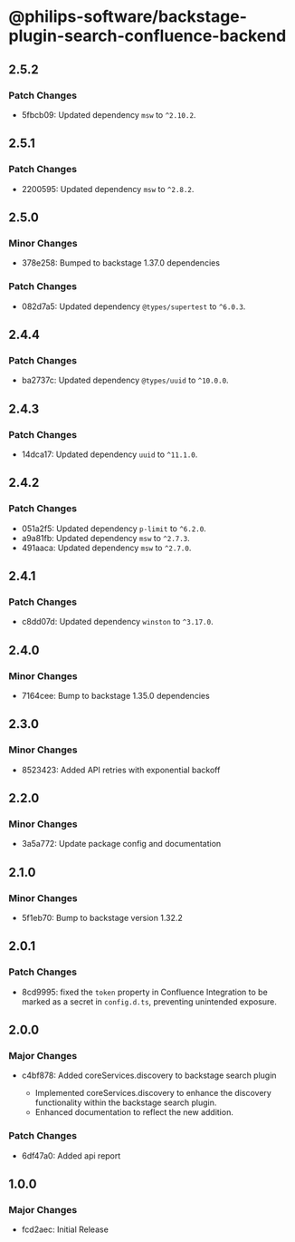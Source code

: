 # @philips-software/backstage-plugin-search-confluence-backend

## 2.5.2

### Patch Changes

- 5fbcb09: Updated dependency `msw` to `^2.10.2`.

## 2.5.1

### Patch Changes

- 2200595: Updated dependency `msw` to `^2.8.2`.

## 2.5.0

### Minor Changes

- 378e258: Bumped to backstage 1.37.0 dependencies

### Patch Changes

- 082d7a5: Updated dependency `@types/supertest` to `^6.0.3`.

## 2.4.4

### Patch Changes

- ba2737c: Updated dependency `@types/uuid` to `^10.0.0`.

## 2.4.3

### Patch Changes

- 14dca17: Updated dependency `uuid` to `^11.1.0`.

## 2.4.2

### Patch Changes

- 051a2f5: Updated dependency `p-limit` to `^6.2.0`.
- a9a81fb: Updated dependency `msw` to `^2.7.3`.
- 491aaca: Updated dependency `msw` to `^2.7.0`.

## 2.4.1

### Patch Changes

- c8dd07d: Updated dependency `winston` to `^3.17.0`.

## 2.4.0

### Minor Changes

- 7164cee: Bump to backstage 1.35.0 dependencies

## 2.3.0

### Minor Changes

- 8523423: Added API retries with exponential backoff

## 2.2.0

### Minor Changes

- 3a5a772: Update package config and documentation

## 2.1.0

### Minor Changes

- 5f1eb70: Bump to backstage version 1.32.2

## 2.0.1

### Patch Changes

- 8cd9995: fixed the `token` property in Confluence Integration to be marked as a secret in `config.d.ts`, preventing unintended exposure.

## 2.0.0

### Major Changes

- c4bf878: Added coreServices.discovery to backstage search plugin

  - Implemented coreServices.discovery to enhance the discovery functionality within the backstage search plugin.
  - Enhanced documentation to reflect the new addition.

### Patch Changes

- 6df47a0: Added api report

## 1.0.0

### Major Changes

- fcd2aec: Initial Release
